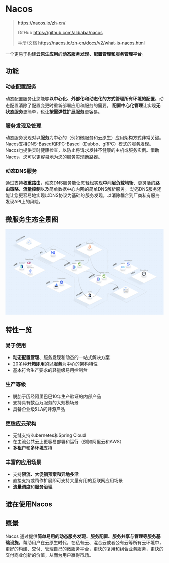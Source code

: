 

Nacos
======
> https://nacos.io/zh-cn/
> 
> GitHub https://github.com/alibaba/nacos
> 
> 手册/文档 https://nacos.io/zh-cn/docs/v2/what-is-nacos.html

一个更易于构建**云原生应用**的**动态服务发现、配置管理和服务管理平台**。


## 功能
### 动态配置服务
动态配置服务让您能够**以中心化、外部化和动态化的方式管理所有环境的配置**。动态配置消除了配置变更时重新部署应用和服务的需要。
**配置中心化管理**让实现**无状态服务**更简单，也让**按需弹性扩展服务**更容易。

### 服务发现及管理
动态服务发现对以**服务**为中心的（例如微服务和云原生）应用架构方式非常关键。Nacos支持DNS-Based和RPC-Based（Dubbo、gRPC）模式的服务发现。
Nacos也提供实时健康检查，以防止将请求发往不健康的主机或服务实例。借助Nacos，您可以更容易地为您的服务实现断路器。

### 动态DNS服务
通过支持**权重路由**，动态DNS服务能让您轻松实现**中间层负载均衡**、更灵活的**路由策略、流量控制**以及简单数据中心内网的简单DNS解析服务。
动态DNS服务还能让您更容易地实现以DNS协议为基础的服务发现，以消除耦合到厂商私有服务发现API上的风险。


## 微服务生态全景图
![](docs/images/1.微服务生态全景图.png)


## 特性一览
### 易于使用
- **动态配置管理**、服务发现和动态的一站式解决方案
- 20多种**开箱即用**的以**服务**为中心的架构特性
- 基本符合生产要求的轻量级易用控制台

### 生产等级
- 脱胎于历经阿里巴巴10年生产验证的内部产品
- 支持具有数百万服务的大规模场景
- 具备企业级SLA的开源产品

### 更适应云架构
- 无缝支持Kubernetes和Spring Cloud
- 在主流公共云上更容易部署和运行（例如阿里云和AWS）
- **多租户**和**多环境**支持

### 丰富的应用场景
- 支持**限流、大促销预案和异地多活**
- 直接支持或稍作扩展即可支持大量有用的互联网应用场景
- **流量调度**和**服务治理**


## 谁在使用Nacos


## 愿景
Nacos 通过提供**简单易用的动态服务发现、服务配置、服务共享与管理等服务基础设施**，帮助用户在云原生时代，在私有云、混合云或者公有云等所有云环境中，
更好的构建、交付、管理自己的微服务平台，更快的复用和组合业务服务，更快的交付商业创新的价值，从而为用户赢得市场。

